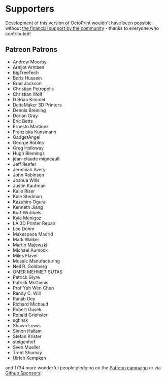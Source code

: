# Supporters 

Development of this version of OctoPrint wouldn't have been possible without
[the financial support by the community](https://octoprint.org/support-octoprint/) -
thanks to everyone who contributed!

## Patreon Patrons

  * Andrew Moorby
  * Arnljot Arntsen
  * BigTreeTech
  * Boris Hussein
  * Brad Jackson
  * Christian Petropolis
  * Christian Wolf
  * D Brian Kimmel
  * DeltaMaker 3D Printers
  * Dennis Breining
  * Dorian Gray
  * Eric Betts
  * Ernesto Martinez
  * Franziska Kunsmann
  * GadgetAngel
  * George Robles
  * Greg Holloway
  * Hugh Blemings
  * jean-claude migneault
  * Jeff Renfer
  * Jeremiah Avery
  * John Robinson
  * Joshua Wills
  * Justin Kaufman
  * Kaile Riser
  * Kale Stedman
  * Kazuhiro Ogura
  * Kenneth Jiang
  * Kurt Wubbels
  * Kyle Menigoz
  * LA 3D Printer Repair
  * Lee Dohm
  * Makespace Madrid
  * Mark Walker
  * Martin Majewski
  * Michael Aumock
  * Miles Flavel
  * Mosaic Manufacturing
  * Neil R. Goldberg
  * OMER MEHMET SUTAS
  * Patrick Glyré
  * Patrick McGinnis
  * Prof Yuh Wen Chen
  * Randy C. Will
  * Ranjib Dey
  * Richard Michaud
  * Robert Gusek
  * Ronald Griehsler
  * sghnsk
  * Shawn Lewis
  * Simon Hallam
  * Stefan Krister
  * stelgenhof
  * Sven Mueller
  * Trent Shumay
  * Ulrich Kempken

and 1734 more wonderful people pledging on the [Patreon campaign](https://patreon.com/foosel) or via [Github Sponsors](https://github.com/users/foosel/sponsorship)!
